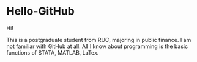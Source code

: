 # Hello-GitHub

Hi!

This is a postgraduate student from RUC, majoring in public finance.
I am not familiar with GitHub at all.
All I know about programming is the basic functions of STATA, MATLAB, LaTex.
